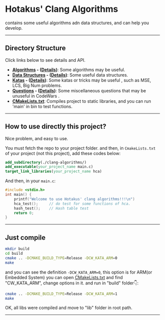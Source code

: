 # Hotakus' Clang Algorithms

contains some useful algorithms adn data structures, and can help you 
develop.

---

## Directory Structure

Click links below to see details and API.

- **[Algorithms](./src/algorithms) - ([Details](./src/README.md))**: Some algorithms may be useful.
- **[Data Structures](./src/data_structures) - ([Details](./src/README.md))**: Some useful data structures. 
- **[Katas](./src/katas) - ([Details](./src/katas/README.md))**: Some katas or tricks may be useful , such as MSE, LCS, Big Num problems.
- **[Questions](./src/questions) - ([Details](./src/questions/README.md))**: Some miscellaneous questions that may be unuseful in CodeWars .
- **[CMakeLists.txt](CMakeLists.txt)**: Compiles project to static libraries, and you can run 'main' in bin to test functions.

---

## How to use directly this project?

Nice problem, and easy to use.  

You must fetch the repo to your project folder. and then, in `CmakeLists.txt` of your project (not this project),
add these codes below:
```cmake
add_subdirectory(./clang-algorithms/)
add_executable(your_project_name main.c)
target_link_libraries(your_project_name hca)
```
And then, in your `main.c`:
```c
#include <stdio.h>
int main() {
    printf("Welcome to use Hotakus' clang algorithms!!!\n")
    hca_test();     // do test for some functions of hca.
    hash_test();    // Hash table test
    return 0;
}
```

---

## Just compile


```bash
mkdir build
cd build
cmake .. -DCMAKE_BUILD_TYPE=Release -DCW_KATA_ARM=0
make
```

and you can see the definition `-DCW_KATA_ARM=0`, this option is for ARM(or Embedded System)
you can open [CMakeLists.txt](CMakeLists.txt) and find "CW_KATA_ARM", change options in it.
and run in "build" folder👇:
```bash
cmake .. -DCMAKE_BUILD_TYPE=Release -DCW_KATA_ARM=1
make
```
OK, all libs were compiled and move to "lib" folder in root path.

---